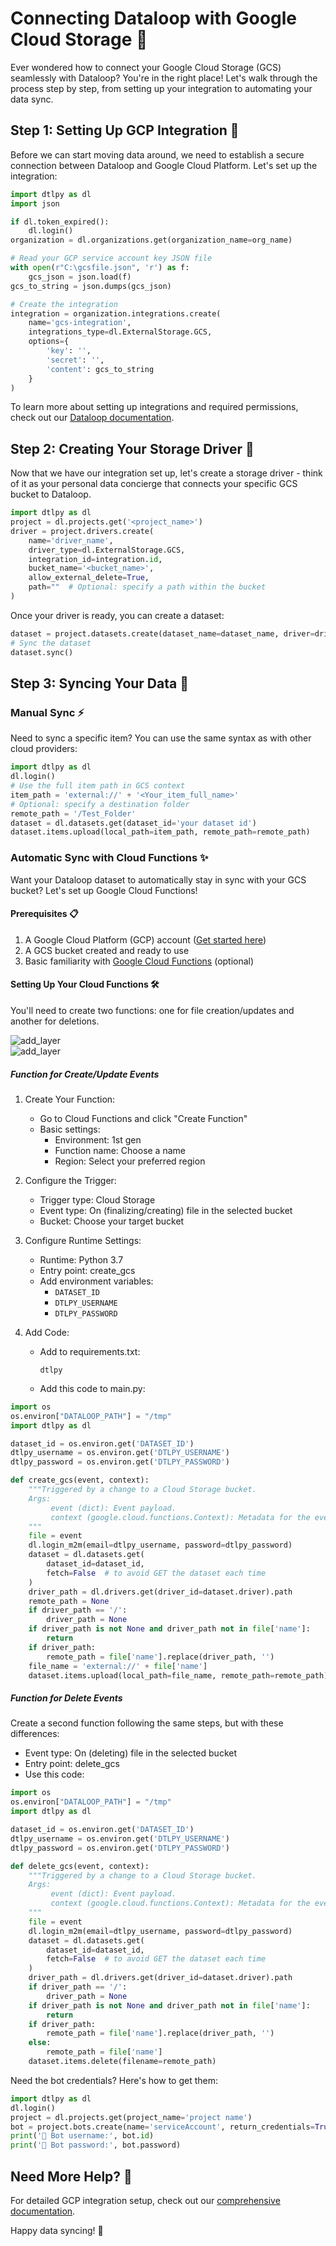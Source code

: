 # Connecting Dataloop with Google Cloud Storage 🌉

Ever wondered how to connect your Google Cloud Storage (GCS) seamlessly with Dataloop? You're in the right place! Let's walk through the process step by step, from setting up your integration to automating your data sync.

## Step 1: Setting Up GCP Integration 🔗

Before we can start moving data around, we need to establish a secure connection between Dataloop and Google Cloud Platform. Let's set up the integration:

```python
import dtlpy as dl
import json

if dl.token_expired():
    dl.login()
organization = dl.organizations.get(organization_name=org_name)

# Read your GCP service account key JSON file
with open(r"C:\gcsfile.json", 'r') as f:
    gcs_json = json.load(f)
gcs_to_string = json.dumps(gcs_json)

# Create the integration
integration = organization.integrations.create(
    name='gcs-integration',
    integrations_type=dl.ExternalStorage.GCS,
    options={
        'key': '',
        'secret': '',
        'content': gcs_to_string
    }
)
```

To learn more about setting up integrations and required permissions, check out our [Dataloop documentation](https://docs.dataloop.ai/docs/storage-gcp).

## Step 2: Creating Your Storage Driver 🎯

Now that we have our integration set up, let's create a storage driver - think of it as your personal data concierge that connects your specific GCS bucket to Dataloop.

```python
import dtlpy as dl
project = dl.projects.get('<project_name>')
driver = project.drivers.create(
    name='driver_name',
    driver_type=dl.ExternalStorage.GCS,
    integration_id=integration.id,
    bucket_name='<bucket_name>',
    allow_external_delete=True,
    path=""  # Optional: specify a path within the bucket
)
```

Once your driver is ready, you can create a dataset:

```python
dataset = project.datasets.create(dataset_name=dataset_name, driver=driver)
# Sync the dataset
dataset.sync()
```

## Step 3: Syncing Your Data 🔄

### Manual Sync ⚡

Need to sync a specific item? You can use the same syntax as with other cloud providers:

```python
import dtlpy as dl
dl.login()
# Use the full item path in GCS context
item_path = 'external://' + '<Your_item_full_name>'
# Optional: specify a destination folder
remote_path = '/Test_Folder'
dataset = dl.datasets.get(dataset_id='your dataset id')
dataset.items.upload(local_path=item_path, remote_path=remote_path)
```

### Automatic Sync with Cloud Functions ✨

Want your Dataloop dataset to automatically stay in sync with your GCS bucket? Let's set up Google Cloud Functions!

#### Prerequisites 📋

1. A Google Cloud Platform (GCP) account ([Get started here](https://cloud.google.com/docs/get-started))
2. A GCS bucket created and ready to use
3. Basic familiarity with [Google Cloud Functions](https://cloud.google.com/functions) (optional)

#### Setting Up Your Cloud Functions 🛠️

You'll need to create two functions: one for file creation/updates and another for deletions.

![add_layer](../../../../../assets/bind_gcs/create_function.png)  
![add_layer](../../../../../assets/bind_gcs/settings.png)  

##### Function for Create/Update Events

1. Create Your Function:
   * Go to Cloud Functions and click "Create Function"
   * Basic settings:
     - Environment: 1st gen
     - Function name: Choose a name
     - Region: Select your preferred region

2. Configure the Trigger:
   * Trigger type: Cloud Storage
   * Event type: On (finalizing/creating) file in the selected bucket
   * Bucket: Choose your target bucket

3. Configure Runtime Settings:
   * Runtime: Python 3.7
   * Entry point: create_gcs
   * Add environment variables:
     - `DATASET_ID`
     - `DTLPY_USERNAME`
     - `DTLPY_PASSWORD`

4. Add Code:
   * Add to requirements.txt:
     ```
     dtlpy
     ```
   * Add this code to main.py:

```python
import os
os.environ["DATALOOP_PATH"] = "/tmp"
import dtlpy as dl

dataset_id = os.environ.get('DATASET_ID')
dtlpy_username = os.environ.get('DTLPY_USERNAME')
dtlpy_password = os.environ.get('DTLPY_PASSWORD')

def create_gcs(event, context):
    """Triggered by a change to a Cloud Storage bucket.
    Args:
         event (dict): Event payload.
         context (google.cloud.functions.Context): Metadata for the event.
    """
    file = event
    dl.login_m2m(email=dtlpy_username, password=dtlpy_password)
    dataset = dl.datasets.get(
        dataset_id=dataset_id,
        fetch=False  # to avoid GET the dataset each time
    )
    driver_path = dl.drivers.get(driver_id=dataset.driver).path
    remote_path = None
    if driver_path == '/':
        driver_path = None
    if driver_path is not None and driver_path not in file['name']:
        return
    if driver_path:
        remote_path = file['name'].replace(driver_path, '')
    file_name = 'external://' + file['name']
    dataset.items.upload(local_path=file_name, remote_path=remote_path)
```

##### Function for Delete Events

Create a second function following the same steps, but with these differences:
* Event type: On (deleting) file in the selected bucket
* Entry point: delete_gcs
* Use this code:

```python
import os
os.environ["DATALOOP_PATH"] = "/tmp"
import dtlpy as dl

dataset_id = os.environ.get('DATASET_ID')
dtlpy_username = os.environ.get('DTLPY_USERNAME')
dtlpy_password = os.environ.get('DTLPY_PASSWORD')

def delete_gcs(event, context):
    """Triggered by a change to a Cloud Storage bucket.
    Args:
         event (dict): Event payload.
         context (google.cloud.functions.Context): Metadata for the event.
    """
    file = event
    dl.login_m2m(email=dtlpy_username, password=dtlpy_password)
    dataset = dl.datasets.get(
        dataset_id=dataset_id,
        fetch=False  # to avoid GET the dataset each time
    )
    driver_path = dl.drivers.get(driver_id=dataset.driver).path
    if driver_path == '/':
        driver_path = None
    if driver_path is not None and driver_path not in file['name']:
        return
    if driver_path:
        remote_path = file['name'].replace(driver_path, '')
    else:
        remote_path = file['name']
    dataset.items.delete(filename=remote_path)
```

Need the bot credentials? Here's how to get them:

```python
import dtlpy as dl
dl.login()
project = dl.projects.get(project_name='project name')
bot = project.bots.create(name='serviceAccount', return_credentials=True)
print('🤖 Bot username:', bot.id)
print('🔑 Bot password:', bot.password)
```

## Need More Help? 🤔

For detailed GCP integration setup, check out our [comprehensive documentation](https://docs.dataloop.ai/docs/storage-gcp).

Happy data syncing! 🚀
